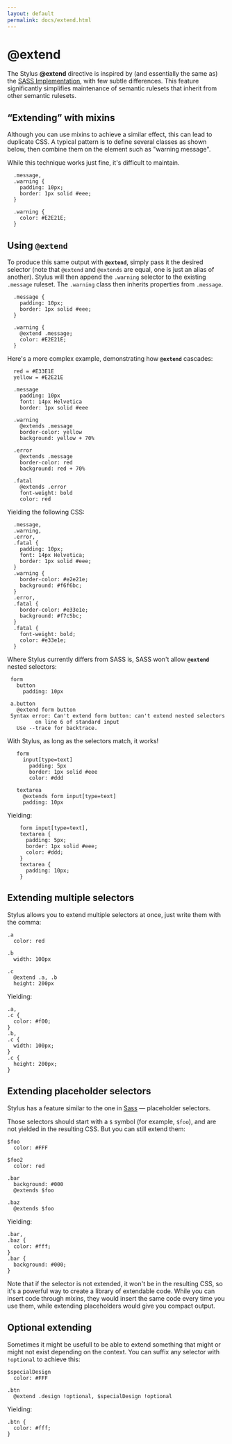 ```yaml
---
layout: default
permalink: docs/extend.html
---
```


# @extend

  The Stylus __@extend__ directive is inspired by (and essentially the same as) the [SASS Implementation](http://sass-lang.com/docs/yardoc/file.SASS_REFERENCE.html#extend), with few subtle differences. This feature significantly simplifies maintenance of semantic rulesets that inherit from other semantic rulesets.


## “Extending” with mixins

  Although you can use mixins to achieve a similar effect, this can lead to duplicate CSS. A typical pattern is to define several classes as shown below, then combine them on the element such as "warning message".

  While this technique works just fine, it's difficult to maintain.

      .message,
      .warning {
        padding: 10px;
        border: 1px solid #eee;
      }

      .warning {
        color: #E2E21E;
      }


## Using __`@extend`__

  To produce this same output with __`@extend`__, simply pass it the desired selector (note that `@extend` and `@extends` are equal, one is just an alias of another).  Stylus will then append the `.warning` selector to the existing `.message` ruleset.  The `.warning` class then inherits properties from `.message`.

      .message {
        padding: 10px;
        border: 1px solid #eee;
      }

      .warning {
        @extend .message;
        color: #E2E21E;
      }


  Here's a more complex example, demonstrating how __`@extend`__ cascades:

      red = #E33E1E
      yellow = #E2E21E

      .message
        padding: 10px
        font: 14px Helvetica
        border: 1px solid #eee

      .warning
        @extends .message
        border-color: yellow
        background: yellow + 70%

      .error
        @extends .message
        border-color: red
        background: red + 70%

      .fatal
        @extends .error
        font-weight: bold
        color: red

  Yielding the following CSS:

      .message,
      .warning,
      .error,
      .fatal {
        padding: 10px;
        font: 14px Helvetica;
        border: 1px solid #eee;
      }
      .warning {
        border-color: #e2e21e;
        background: #f6f6bc;
      }
      .error,
      .fatal {
        border-color: #e33e1e;
        background: #f7c5bc;
      }
      .fatal {
        font-weight: bold;
        color: #e33e1e;
      }

  Where Stylus currently differs from SASS is, SASS won't allow  __`@extend`__ nested selectors:

     form
       button
         padding: 10px

     a.button
       @extend form button
     Syntax error: Can't extend form button: can't extend nested selectors
             on line 6 of standard input
       Use --trace for backtrace.

   With Stylus, as long as the selectors match, it works!

       form
         input[type=text]
           padding: 5px
           border: 1px solid #eee
           color: #ddd

       textarea
         @extends form input[type=text]
         padding: 10px

   Yielding:

        form input[type=text],
        textarea {
          padding: 5px;
          border: 1px solid #eee;
          color: #ddd;
        }
        textarea {
          padding: 10px;
        }

## Extending multiple selectors

Stylus allows you to extend multiple selectors at once, just write them with the comma:

    .a
      color: red

    .b
      width: 100px

    .c
      @extend .a, .b
      height: 200px

Yielding:


    .a,
    .c {
      color: #f00;
    }
    .b,
    .c {
      width: 100px;
    }
    .c {
      height: 200px;
    }

## Extending placeholder selectors

Stylus has a feature similar to the one in [Sass](http://sass-lang.com/docs/yardoc/file.SASS_REFERENCE.html#placeholders) — placeholder selectors.

Those selectors should start with a `$` symbol (for example, `$foo`), and are not yielded in the resulting CSS. But you can still extend them:

    $foo
      color: #FFF

    $foo2
      color: red

    .bar
      background: #000
      @extends $foo

    .baz
      @extends $foo


Yielding:

    .bar,
    .baz {
      color: #fff;
    }
    .bar {
      background: #000;
    }

Note that if the selector is not extended, it won't be in the resulting CSS, so it's a powerful way to create a library of extendable code. While you can insert code through mixins, they would insert the same code every time you use them, while extending placeholders would give you compact output.

## Optional extending

Sometimes it might be usefull to be able to extend something that might or might not exist depending on the context. You can suffix any selector with `!optional` to achieve this:

    $specialDesign
      color: #FFF

    .btn
      @extend .design !optional, $specialDesign !optional

Yielding:

    .btn {
      color: #fff;
    }
